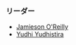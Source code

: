 ### リーダー
* [Jamieson O'Reilly](mailto:jamieson.oreilly@owasp.org)
* [Yudhi Yudhistira](mailto:yudhi.yudhistira@owasp.org)
